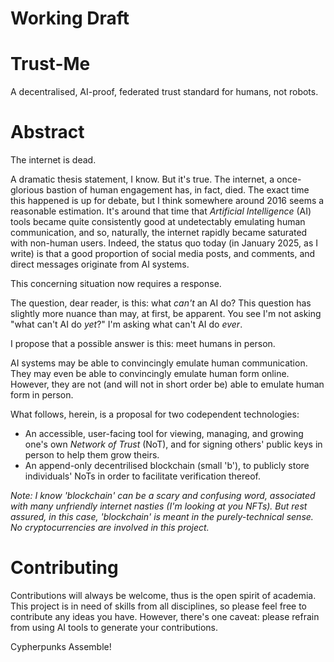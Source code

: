 # Working Draft

# Trust-Me
A decentralised, AI-proof, federated trust standard for humans, not robots.

# Abstract
The internet is dead.

A dramatic thesis statement, I know. But it's true. The internet, a once-glorious bastion of human engagement has, in fact, died. The exact time this happened is up for debate, but I think somewhere around 2016 seems a reasonable estimation. It's around that time that *Artificial Intelligence* (AI) tools became quite consistently good at undetectably emulating human communication, and so, naturally, the internet rapidly became saturated with non-human users. Indeed, the status quo today (in January 2025, as I write) is that a good proportion of social media posts, and comments, and direct messages originate from AI systems.

This concerning situation now requires a response.

The question, dear reader, is this: what *can't* an AI do? This question has slightly more nuance than may, at first, be apparent. You see I'm not asking "what can't AI do *yet*?" I'm asking what can't AI do *ever*.

I propose that a possible answer is this: meet humans in person.

AI systems may be able to convincingly emulate human communication. They may even be able to convincingly emulate human form online. However, they are not (and will not in short order be) able to emulate human form in person.

What follows, herein, is a proposal for two codependent technologies:
- An accessible, user-facing tool for viewing, managing, and growing one's own *Network of Trust* (NoT), and for signing others' public keys in person to help them grow theirs.
- An append-only decentrilised blockchain (small 'b'), to publicly store individuals' NoTs in order to facilitate verification thereof.

*Note: I know 'blockchain' can be a scary and confusing word, associated with many unfriendly internet nasties (I'm looking at you NFTs). But rest assured, in this case, 'blockchain' is meant in the purely-technical sense. No cryptocurrencies are involved in this project.*

# Contributing
Contributions will always be welcome, thus is the open spirit of academia. This project is in need of skills from all disciplines, so please feel free to contribute any ideas you have. However, there's one caveat: please refrain from using AI tools to generate your contributions.

Cypherpunks Assemble!
